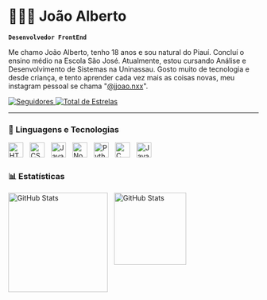 # 👩🏻‍💻 João Alberto

**`Desenvolvedor FrontEnd`**

Me chamo João Alberto, tenho 18 anos e sou natural do Piauí. Concluí o ensino médio na Escola São José. Atualmente, estou cursando Análise e Desenvolvimento de Sistemas na Uninassau. Gosto muito de tecnologia e desde criança, e tento aprender cada vez mais as coisas novas, meu instagram pessoal se chama "[@jjoao.nxx](https://www.instagram.com/jjoao.nxx/)".

<p align="left">
    <a href="https://github.com/jjoaonxx?tab=followers">
        <img 
        alt="Seguidores" 
        title="Siga-me no GitHub" 
        src="https://custom-icon-badges.demolab.com/github/followers/jjoaonxx?color=236ad3&labelColor=1155ba&style=for-the-badge&logo=github&label=Seguidores&logoColor=white"/>
        </a>
      <a href="https://github.com/jjoaonxx?tab=repositories&sort=stargazers">
        <img 
        alt="Total de Estrelas" 
        title="Total de estrelas no GitHub" 
        src="https://custom-icon-badges.demolab.com/github/stars/jjoaonxx?color=55960c&style=for-the-badge&labelColor=488207&logo=star"/>
        </a>
</p>

---

### 🤖 Linguagens e Tecnologias

<img 
    align="left" 
    alt="HTML"
    title="HTML" 
    width="30px" 
    style="padding-right: 10px;" 
    src="https://cdn.jsdelivr.net/gh/devicons/devicon@latest/icons/html5/html5-original.svg" 
/>
<img 
    align="left" 
    alt="CSS" 
    title="CSS"
    width="30px" 
    style="padding-right: 10px;" 
    src="https://cdn.jsdelivr.net/gh/devicons/devicon@latest/icons/css3/css3-original.svg" 
/>
<img 
    align="left" 
    alt="JavaScript" 
    title="JavaScript"
    width="30px" 
    style="padding-right: 10px;" 
    src="https://cdn.jsdelivr.net/gh/devicons/devicon@latest/icons/javascript/javascript-original.svg" 
/>
<img 
    align="left" 
    alt="Node Js"
    title="Node Js" 
    width="30px" 
    style="padding-right: 10px;" 
    src="https://cdn.jsdelivr.net/gh/devicons/devicon@latest/icons/nodejs/nodejs-original.svg" 
/>
<img 
    align="left" 
    alt="Python" 
    title="Python"
    width="30px" 
    style="padding-right: 10px;" 
    src="https://cdn.jsdelivr.net/gh/devicons/devicon@latest/icons/python/python-original.svg" 
/>
<img 
    align="left" 
    alt="C" 
    title="C"
    width="30px" 
    style="padding-right: 10px;" 
    src="https://cdn.jsdelivr.net/gh/devicons/devicon@latest/icons/c/c-original.svg" 
/>
<img 
    align="left" 
    alt="Java" 
    title="Java"
    width="30px" 
    style="padding-right: 10px;" 
    src="https://cdn.jsdelivr.net/gh/devicons/devicon@latest/icons/java/java-original.svg" 
/>

<br/>
<br/>

### 📊 Estatísticas

<p>
  <img 
    align="left" 
    alt="GitHub Stats" 
    height="200" 
    style="padding-right: 10px;" 
    src="https://github-readme-stats.vercel.app/api?username=jjoaonxx&show_icons=true&theme=tokyonight&include_all_commits=true&locale=pt-br" 
  />

<img 
      align="left" 
      alt="GitHub Stats" 
      height="145" 
      src="https://github-readme-stats.vercel.app/api/top-langs/?username=jjoaonxx&theme=tokyonight&layout=compact&custom_title=Tecnologias&langs_count=9" 
  />

</p>
